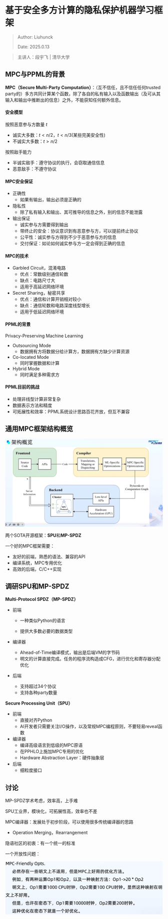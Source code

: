 # 基于安全多方计算的隐私保护机器学习框架

> Author: Liuhunck
>
> Date: 2025.0.13

> 主讲人：段宇飞 | 清华大学

## MPC与PPML的背景

**MPC（Secure Multi-Party Computation）**：（互不信任，且不信任任何trusted party的）多方共同计算某个函数，除了各自的私有输入以及函数输出（及可从其输入和输出中推断出的信息）之外，不能获知任何额外信息。

#### **安全模型**

按照恶意参与方数量 $t$

- 诚实大多数：$t<n/2$，$t<n/3$(某些完美安全性)
- 不诚实大多数：$t>n/2$

按照敌手能力

- 半诚实敌手：遵守协议的执行，会窃取通信信息
- 恶意敌手：不遵守协议

#### MPC安全保证

- 正确性
    - 如果有输出，输出必须是正确的
- 隐私性
    - 除了私有输入和输出、其可推导的信息之外，别的信息不能泄露
- 输出保证
    - 诚实参与方需要得到输出
    - 带终止的安全：协议意识到有恶意参与方，可以提前终止协议
    - 公平性：诚实参与方得到不少于恶意参与方的信息
    - 交付保证：如论如何诚实参与方一定会得到正确的信息

#### MPC的技术

- Garbled Circuit，混淆电路
    - 优点：常数级别通信轮数
    - 缺点：电路尺寸大
    - 适用于高延迟网络环境
- Secret Sharing，秘密共享
    - 优点：通信和计算开销相对较小
    - 缺点：通信轮数和电路深度线型增长
    - 适用于低延迟网络环境

#### PPML的背景

Privacy-Preserving Machine Learning

- Outsourcing Mode
    - 数据拥有方将数据分给计算方，数据拥有方缺少计算资源
- Co-located Mode
    - 同时掌握数据和计算
- Hybrid Mode
    - 同时满足多种需求方

#### PPML目前的挑战

- 处理非线型计算非常复杂
- 数据表示方法和精度
- 可拓展性和效率：PPML系统设计思路百花齐放，但互不兼容

## 通用MPC框架结构概览

![image-20250513215255420](a.assets/image-20250513215255420.png)

两个SOTA开源框架：**SPU**和**MP-SPDZ**

一个好的MPC框架需要：

- 友好的前端，熟悉的语法、兼容的API
- 编译系统，MPC专用优化
- 高效的后端，C/C++实现

## 调研SPU和MP-SPDZ

**Multi-Protocol SPDZ（MP-SPDZ）**

- 前端

    - 一种类似Python的语言

    - 提供大多数必要的数据类型

- 编译器
    - Ahead-of-Time编译模式，输出是后端VM的字节码
    - 明文的计算直接完成。任务的程序流构造成CFG，进行优化和寄存器分配优化
- 后端
    - 支持超过34个协议
    - 支持各种party数量

**Secure Processing Unit（SPU）**

- 前端
    - 直接对齐Python
    - AI开发者只需要关注I/O操作，以及常规MPC编程原则，不要轻易reveal函数
- 编译器
    - 编译高级语言到低级的MPC原语
    - 在PPHLO上施加MPC专用的优化
    - Hardware Abstraction Layer：硬件抽象层
- 后端
    - 细粒度接口

## 讨论

MP-SPDZ学术考虑，效率高，上手难

SPU工业界，模块化，可拓展性高，效率也不差

MPC编译器：发展处于初步阶段，可以使用很多传统编译器的思路

- Operation Merging，Rearrangement

隐语社区的初衷：有一个统一的标准

一个开放性问题：

<img src="a.assets/image-20250513222904794.png" alt="image-20250513222904794" style="zoom:50%;" />

